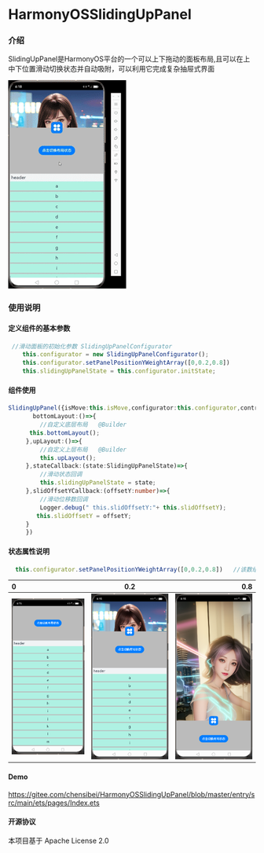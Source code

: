 # HarmonyOSSlidingUpPanel

### 介绍
SlidingUpPanel是HarmonyOS平台的一个可以上下拖动的面板布局,且可以在上中下位置滑动切换状态并自动吸附，可以利用它完成复杂抽屉式界面

![Refresh](screenshot/preview.gif)
### 使用说明

#### 定义组件的基本参数
```typescript
 //滑动面板的初始化参数 SlidingUpPanelConfigurator
    this.configurator = new SlidingUpPanelConfigurator();
    this.configurator.setPanelPositionYWeightArray([0,0.2,0.8])
    this.slidingUpPanelState = this.configurator.initState;
```
#### 组件使用
```typescript
SlidingUpPanel({isMove:this.isMove,configurator:this.configurator,controller:this.slidingUpPanelController,
       bottomLayout:()=>{
         //自定义底层布局   @Builder
      this.bottomLayout();
     },upLayout:()=>{
         //自定义上层布局   @Builder
         this.upLayout();
     },stateCallback:(state:SlidingUpPanelState)=>{
         //滑动状态回调
         this.slidingUpPanelState = state;
     },slidOffsetYCallback:(offsetY:number)=>{
         //滑动位移数回调
         Logger.debug(" this.slidOffsetY:"+ this.slidOffsetY);
        this.slidOffsetY = offsetY;
     }
     })
```

#### 状态属性说明
```typescript
  this.configurator.setPanelPositionYWeightArray([0,0.2,0.8])   //该数组对应的权重如下
```
| 0                              |              0.2               |                            0.8 |
|:-------------------------------|:------------------------------:|-------------------------------:|
| <img src="./screenshot/1.png"> | <img src="./screenshot/2.png"> | <img src="./screenshot/3.png"> |




#### Demo
https://gitee.com/chensibei/HarmonyOSSlidingUpPanel/blob/master/entry/src/main/ets/pages/Index.ets

#### 开源协议
本项目基于 Apache License 2.0